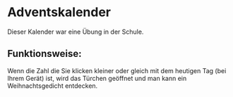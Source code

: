 # Adventskalender

Dieser Kalender war eine Übung in der Schule.

## Funktionsweise:

Wenn die Zahl die Sie klicken kleiner oder gleich mit dem heutigen Tag (bei Ihrem Gerät) ist, wird das Türchen geöffnet und man kann ein Weihnachtsgedicht entdecken.
